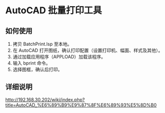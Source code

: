 # AutoCAD 批量打印工具

## 如何使用

1. 拷贝 BatchPrint.lsp 至本地。
2. 在 AutoCAD 打开图纸，确认打印配置（设置打印机、幅面、样式及其他）。
3. 通过加载应用程序（APPLOAD）加载该程序。
4. 输入 bprint 命令。
5. 选择图框，确认后打印。

## 详细说明

http://192.168.30.202/wiki/index.php?title=AutoCAD_%E6%89%B9%E9%87%8F%E6%89%93%E5%8D%B0

